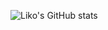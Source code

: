 ![Liko's GitHub stats](https://github-readme-stats.vercel.app/api?username=Liko05&show_icons=true&theme=radical)
